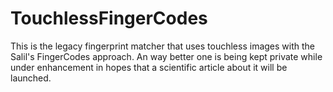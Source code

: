 # TouchlessFingerCodes
This is the legacy fingerprint matcher that uses touchless images with the Salil's FingerCodes approach. An way better one is being kept private while under enhancement in hopes that a scientific article about it will be launched.
